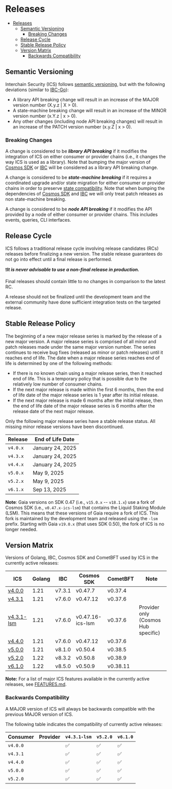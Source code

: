 # Releases

- [Releases](#releases)
  - [Semantic Versioning](#semantic-versioning)
    - [Breaking Changes](#breaking-changes)
  - [Release Cycle](#release-cycle)
  - [Stable Release Policy](#stable-release-policy)
  - [Version Matrix](#version-matrix)
    - [Backwards Compatibility](#backwards-compatibility)

## Semantic Versioning

Interchain Security (ICS) follows [semantic versioning](https://semver.org), but with the following deviations (similar to [IBC-Go](https://github.com/cosmos/ibc-go/blob/main/RELEASES.md)):

- A library API breaking change will result in an increase of the MAJOR version number (X.y.z | X > 0).
- A state-machine breaking change will result in an increase of the MINOR version number (x.Y.z | x > 0).
- Any other changes (including node API breaking changes) will result in an increase of the PATCH version number (x.y.Z | x > 0).

### Breaking Changes

A change is considered to be **_library API breaking_** if it modifies the integration of ICS on either consumer or provider chains (i.e., it changes the way ICS is used as a library).
Note that bumping the major version of [Cosmos SDK](https://github.com/cosmos/cosmos-sdk) or [IBC](https://github.com/cosmos/ibc-go) will be considered as a library API breaking change.

A change is considered to be **_state-machine breaking_** if it requires a coordinated upgrade and/or state migration for either consumer or provider chains in order to preserve [state compatibility](./STATE-COMPATIBILITY.md).
Note that when bumping the dependencies of [Cosmos SDK](https://github.com/cosmos/cosmos-sdk) and [IBC](https://github.com/cosmos/ibc-go) we will only treat patch releases as non state-machine breaking.

A change is considered to be **_node API breaking_** if it modifies the API provided by a node of either consumer or provider chains.
This includes events, queries, CLI interfaces.

## Release Cycle

ICS follows a traditional release cycle involving release candidates (RCs) releases before finalizing a new version.
The stable release guarantees do not go into effect until a final release is performed.

❗**_It is never advisable to use a non-final release in production._**

Final releases should contain little to no changes in comparison to the latest RC.

A release should not be finalized until the development team and the external community have done sufficient integration tests on the targeted release.

## Stable Release Policy

The beginning of a new major release series is marked by the release of a new major version.
A major release series is comprised of all minor and patch releases made under the same major version number.
The series continues to receive bug fixes (released as minor or patch releases) until it reaches end of life.
The date when a major release series reaches end of life is determined by one of the following methods:

- If there is no known chain using a major release series, then it reached end of life.
  This is a temporary policy that is possible due to the relatively low number of consumer chains.
- If the next major release is made within the first 6 months, then the end of
  life date of the major release series is 1 year after its initial release.
- If the next major release is made 6 months after the initial release, then the
  end of life date of the major release series is 6 months after the release date
  of the next major release.

Only the following major release series have a stable release status.
All missing minor release versions have been discontinued.

| Release  | End of Life Date |
| -------- | ---------------- |
| `v4.0.x` | January 24, 2025 |
| `v4.3.x` | January 24, 2025 |
| `v4.4.x` | January 24, 2025 |
| `v5.0.x` | May 9, 2025      |
| `v5.2.x` | May 9, 2025      |
| `v6.1.x` | Sep 13, 2025     |

**Note**: Gaia versions on SDK 0.47 (i.e., `v15.0.x` -- `v18.1.x`) use a fork of Cosmos SDK (i.e., `v0.47.x-ics-lsm`) that contains the Liquid Staking Module (LSM).
This means that these versions of Gaia require a fork of ICS.
This fork is maintained by the development team and released using the `-lsm` prefix.
Starting with Gaia `v19.0.x` (that uses SDK 0.50), the fork of ICS is no longer needed.

## Version Matrix

Versions of Golang, IBC, Cosmos SDK and CometBFT used by ICS in the currently active releases:

| ICS                                                                                    | Golang | IBC    | Cosmos SDK       | CometBFT | Note                                |
| -------------------------------------------------------------------------------------- | ------ | ------ | ---------------- | -------- | ----------------------------------- |
| [v4.0.0](https://github.com/Roc8Trppn/interchain-security/releases/tag/v4.0.0)         | 1.21   | v7.3.1 | v0.47.7          | v0.37.4  |                                     |
| [v4.3.1](https://github.com/Roc8Trppn/interchain-security/releases/tag/v4.3.1)         | 1.21   | v7.6.0 | v0.47.12         | v0.37.6  |                                     |
| [v4.3.1-lsm](https://github.com/Roc8Trppn/interchain-security/releases/tag/v4.3.1-lsm) | 1.21   | v7.6.0 | v0.47.16-ics-lsm | v0.37.6  | Provider only (Cosmos Hub specific) |
| [v4.4.0](https://github.com/Roc8Trppn/interchain-security/releases/tag/v4.4.0)         | 1.21   | v7.6.0 | v0.47.12         | v0.37.6  |                                     |
| [v5.0.0](https://github.com/Roc8Trppn/interchain-security/releases/tag/v5.0.0)         | 1.21   | v8.1.0 | v0.50.4          | v0.38.5  |                                     |
| [v5.2.0](https://github.com/Roc8Trppn/interchain-security/releases/tag/v5.2.0)         | 1.22   | v8.3.2 | v0.50.8          | v0.38.9  |                                     |
| [v6.1.0](https://github.com/Roc8Trppn/interchain-security/releases/tag/v6.1.0)         | 1.22   | v8.5.0 | v0.50.9          | v0.38.11 |                                     |

**Note:** For a list of major ICS features available in the currently active releases, see [FEATURES.md](./FEATURES.md).

### Backwards Compatibility

A MAJOR version of ICS will always be backwards compatible with the previous MAJOR version of ICS.

The following table indicates the compatibility of currently active releases:

| Consumer | Provider | `v4.3.1-lsm` | `v5.2.0` | `v6.1.0` |
| -------- | -------- | ------------ | -------- | -------- |
| `v4.0.0` |          | ✅           | ✅       | ✅       |
| `v4.3.1` |          | ✅           | ✅       | ✅       |
| `v4.4.0` |          | ✅           | ✅       | ✅       |
| `v5.0.0` |          | ✅           | ✅       | ✅       |
| `v5.2.0` |          | ✅           | ✅       | ✅       |
